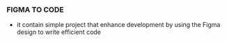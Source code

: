 ### FIGMA TO CODE

- it contain simple project that enhance development by using the Figma design to write efficient code
